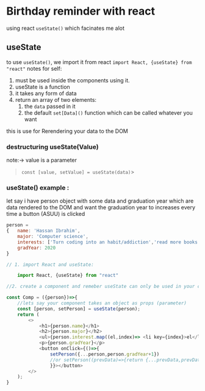 # Birthday reminder with react

using react `useState()` which facinates me alot

## useState

to use `useState()`, we import it from react `import React, {useState} from "react"`
notes for self:

1. must be used inside the components using it.
2. useState is a function
3. it takes any form of data
4. return an array of two elements:
   1. the `data` passed in it
   2. the default `set[Data]()` function which can be called whatever you want

this is use for Rerendering your data to the DOM

### destructuring useState(Value)

note:-> value is a parameter

> `const [value, setValue] = useState(data)`>

### useState() example :

let say i have person object with some data and graduation year which are data rendered to the DOM and want the graduation year to increases every time a button (ASUU) is clicked

```javascript
person =
{   name: 'Hassan Ibrahim',
    major: 'Computer science',
    interests: ['Turn coding into an habit/addiction','read more books', 'money', 'travel around the world'],
    gradYear: 2020
}

// 1. import React and useState:

    import React, {useState} from "react"

//2. create a component and remeber useState can only be used in your components and components //starts with uppercase letter

const Comp = ({person})=>{
    //lets say your component takes an object as props (parameter)
    const [person, setPerson] = useState(person);
    return (
        <>
            <h1>{person.name}</h1>
            <h2>{person.major}</h2>
            <ul>{person.interest.map((el,index)=> <li key={index}>el</li>)}</ul>
            <p>{person.gradYear}</p>
            <button onClick={()=>{
                setPerson({...person,person.gradYear+1})
                //or setPerson((prevData)=>{return {...prevData,prevData.gradYear + 1}})
                }}></button>
        </>
    );
}
```
